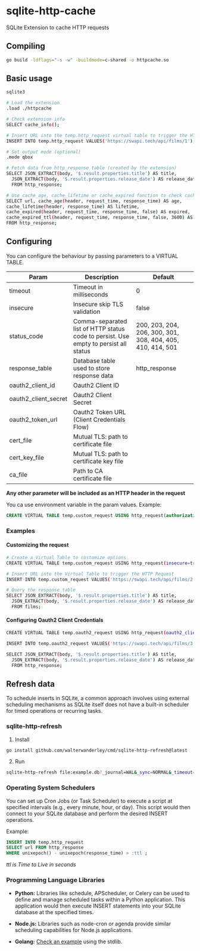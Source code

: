 # sqlite-http-cache
SQLite Extension to cache HTTP requests

## Compiling

```sh
go build -ldflags="-s -w" -buildmode=c-shared -o httpcache.so
```

## Basic usage

```sh
sqlite3

# Load the extension
.load ./httpcache

# Check extension info
SELECT cache_info();

# Insert URL into the temp.http_request virtual table to trigger the HTTP Request 
INSERT INTO temp.http_request VALUES('https://swapi.tech/api/films/1');

# Set output mode (optional)
.mode qbox

# Fetch data from http_response table (created by the extension)
SELECT JSON_EXTRACT(body, '$.result.properties.title') AS title,
  JSON_EXTRACT(body, '$.result.properties.release_date') AS release_date 
  FROM http_response;

# Use cache_age, cache_lifetime or cache_expired function to check cache validity based on RFC9111
SELECT url, cache_age(header, request_time, response_time) AS age, 
cache_lifetime(header, response_time) AS lifetime, 
cache_expired(header, request_time, response_time, false) AS expired, 
cache_expired_ttl(header, request_time, response_time, false, 3600) AS expiredTTLFallback 
FROM http_response; 
```

## Configuring

You can configure the behaviour by passing parameters to a VIRTUAL TABLE.

| Param | Description | Default |
|-------|-------------|---------|
| timeout | Timeout in milliseconds | 0 |
| insecure | Insecure skip TLS validation | false |
| status_code | Comma-separated list of HTTP status code to persist. Use empty to persist all status | 200, 203, 204, 206, 300, 301, 308, 404, 405, 410, 414, 501 |
| response_table | Database table used to store response data | http_response |
| oauth2_client_id | Oauth2 Client ID | |
| oauth2_client_secret | Oauth2 Client Secret | |
| oauth2_token_url | Oauth2 Token URL (Client Credentials Flow) | |
| cert_file | Mutual TLS: path to certificate file | |
| cert_key_file | Mutual TLS: path to certificate key file | |
| ca_file | Path to CA certificate file | |

**Any other parameter will be included as an HTTP header in the request** 

You ca use environment variable in the param values. Example:

```sql
CREATE VIRTUAL TABLE temp.custom_request USING http_request(authorization='Bearer ${API_TOKEN}');
```

### Examples

#### Customizing the request 

```sh
# Create a Virtual Table to customize options
CREATE VIRTUAL TABLE temp.custom_request USING http_request(insecure=true, timeout=10000, accept=application/json, authorization='Bearer ${API_TOKEN}', response_table=films);

# Insert URL into the Virtual Table to trigger the HTTP Request 
INSERT INTO temp.custom_request VALUES('https://swapi.tech/api/films/2');

# Query the response table
SELECT JSON_EXTRACT(body, '$.result.properties.title') AS title,
  JSON_EXTRACT(body, '$.result.properties.release_date') AS release_date 
  FROM films;
```

#### Configuring Oauth2 Client Credentials

```sh
CREATE VIRTUAL TABLE temp.oauth2_request USING http_request(oauth2_client_id=${CLIENT_ID}, oauth2_client_secret=${CLIENT_SECRET}, oauth2_token_url='https://my-token-url');

INSERT INTO temp.oauth2_request VALUES('https://swapi.tech/api/films/3');

SELECT JSON_EXTRACT(body, '$.result.properties.title') AS title,
  JSON_EXTRACT(body, '$.result.properties.release_date') AS release_date 
  FROM http_response;
```

## Refresh data

To schedule inserts in SQLite, a common approach involves using external scheduling mechanisms as SQLite itself does not have a built-in scheduler for timed operations or recurring tasks.

### sqlite-http-refresh

1. Install

```sh
go install github.com/walterwanderley/cmd/sqlite-http-refresh@latest
```

2. Run

```sh
sqlite-http-refresh file:example.db?_journal=WAL&_sync=NORMAL&_timeout=5000&_txlock=immediate
```

### Operating System Schedulers

You can set up Cron Jobs (or Task Scheduler) to execute a script at specified intervals (e.g., every minute, hour, or day). This script would then connect to your SQLite database and perform the desired INSERT operations.

Example:

```sql
INSERT INTO temp.http_request 
SELECT url FROM http_response 
WHERE unixepoch() - unixepoch(response_time) > :ttl ;
```
*ttl is Time to Live in seconds*


### Programming Language Libraries

- **Python:** Libraries like schedule, APScheduler, or Celery can be used to define and manage scheduled tasks within a Python application. This application would then execute INSERT statements into your SQLite database at the specified times.

- **Node.js:** Libraries such as node-cron or agenda provide similar scheduling capabilities for Node.js applications.

- **Golang:** [Check an example](https://github.com/walterwanderley/sqlite-http-cache/blob/main/cmd/sqlite-http-refresh/main.go) using the stdlib.
